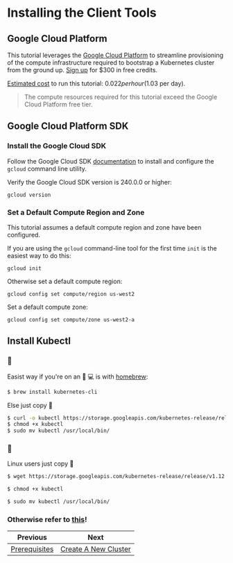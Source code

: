# Installing the Client Tools

## Google Cloud Platform

This tutorial leverages the [Google Cloud Platform](https://cloud.google.com/) to streamline provisioning of the compute infrastructure required to bootstrap a Kubernetes cluster from the ground up. [Sign up](https://cloud.google.com/free/) for \$300 in free credits.

[Estimated cost](https://cloud.google.com/products/calculator/#id=a0e9772e-d50b-40e4-9f7a-13f6916b5321) to run this tutorial: $0.022 per hour ($1.03 per day).

> The compute resources required for this tutorial exceed the Google Cloud Platform free tier.

## Google Cloud Platform SDK

### Install the Google Cloud SDK

Follow the Google Cloud SDK [documentation](https://cloud.google.com/sdk/) to install and configure the `gcloud` command line utility.

Verify the Google Cloud SDK version is 240.0.0 or higher:

```
gcloud version
```

### Set a Default Compute Region and Zone

This tutorial assumes a default compute region and zone have been configured.

If you are using the `gcloud` command-line tool for the first time `init` is the easiest way to do this:

```
gcloud init
```

Otherwise set a default compute region:

```
gcloud config set compute/region us-west2
```

Set a default compute zone:

```
gcloud config set compute/zone us-west2-a
```

## Install Kubectl

### 🍎

Easist way if you're on an 🍎 💻 is with [homebrew](https://brew.sh/):

```bash
$ brew install kubernetes-cli
```

Else just copy 🍝

```bash
$ curl -o kubectl https://storage.googleapis.com/kubernetes-release/release/v1.12.0/bin/darwin/amd64/kubectl
$ chmod +x kubectl
$ sudo mv kubectl /usr/local/bin/
```

### 🐧

Linux users just copy 🍝

```bash
$ wget https://storage.googleapis.com/kubernetes-release/release/v1.12.0/bin/linux/amd64/kubectl

$ chmod +x kubectl

$ sudo mv kubectl /usr/local/bin/
```

### Otherwise refer to [this](https://kubernetes.io/docs/tasks/tools/install-kubectl/)!


| Previous                             | Next                                   |
| ------------------------------------ | -------------------------------------- |
| [Prerequisites](01-prerequisites.md) | [Create A New Cluster](03-create-gke.md) |
